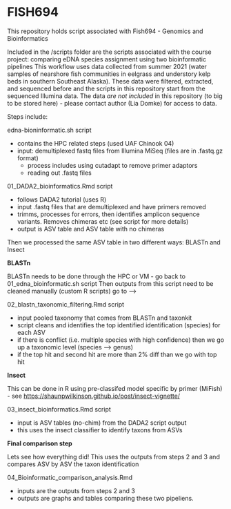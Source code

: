 # FISH694

This repository holds script associated with Fish694 - Genomics and Bioinformatics

Included in the /scripts folder are the scripts associated with the course project: comparing eDNA species assignment using two bioinformatic pipelines
This workflow uses data collected from summer 2021 
(water samples of nearshore fish communities in eelgrass and understory kelp beds in southern Southeast Alaska). 
These data were filtered, extracted, and sequenced before and the scripts in this repository start from the sequenced Illumina data. 
The data *are not included* in this repository (to big to be stored here) - please contact author (Lia Domke) for access to data. 

Steps include: 

edna-bioninformatic.sh script 

  - contains the HPC related steps (used UAF Chinook 04)
  - input: demultiplexed fastq files from Illumina MiSeq (files are in .fastq.gz format)
      - process includes using cutadapt to remove primer adaptors
      - reading out .fastq files

01_DADA2_bioinformatics.Rmd script

  - follows DADA2 tutorial (uses R)
  - input .fastq files that are demultiplexed and have primers removed
  - trimms, processes for errors, then identifies amplicon sequence variants. Removes chimeras etc (see script for more details)
  - output is ASV table and ASV table with no chimeras

Then we processed the same ASV table in two different ways: 
BLASTn and Insect

**BLASTn**

BLASTn needs to be done through the HPC or VM - go back to 01_edna_bioinformatic.sh script
Then outputs from this script need to be cleaned manually (custom R scripts) go to -->

02_blastn_taxonomic_filtering.Rmd script

  - input pooled taxonomy that comes from BLASTn and taxonkit
  - script cleans and identifies the top identified identification (species) for each ASV 
  - if there is conflict (i.e. multiple species with high confidence) then we go up a taxonomic level (species --> genus)
  - if the top hit and second hit are more than 2% diff than we go with top hit
 
 **Insect**
 
 This can be done in R using pre-classifed model specific by primer (MiFish) - see https://shaunpwilkinson.github.io/post/insect-vignette/
 
 03_insect_bioinformatics.Rmd script
 
  - input is ASV tables (no-chim) from the DADA2 script output
  - this uses the insect classifier to identify taxons from ASVs
  
 **Final comparison step**
 
 Lets see how everything did! 
 This uses the outputs from steps 2 and 3 and compares ASV by ASV the taxon identification
 
 04_Bioinformatic_comparison_analysis.Rmd 
 
  - inputs are the outputs from steps 2 and 3
  - outputs are graphs and tables comparing these two pipeliens. 
